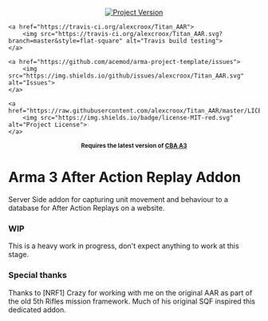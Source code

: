 <p align="center">
    <a href="https://github.com/alexcroox/Titan_AAR/releases/latest">
        <img src="https://img.shields.io/badge/Version-0.0.1-blue.svg" alt="Project Version">
    </a>    

    <a href="https://travis-ci.org/alexcroox/Titan_AAR">    
        <img src="https://travis-ci.org/alexcroox/Titan_AAR.svg?branch=master&style=flat-square" alt="Travis build testing">
    </a>

    <a href="https://github.com/acemod/arma-project-template/issues">
        <img src="https://img.shields.io/github/issues/alexcroox/Titan_AAR.svg" alt="Issues">
    </a>

    <a href="https://raw.githubusercontent.com/alexcroox/Titan_AAR/master/LICENSE">
        <img src="https://img.shields.io/badge/license-MIT-red.svg" alt="Project License">
    </a>
</p>

<p align="center">
    <sup><strong>Requires the latest version of <a href="https://github.com/CBATeam/CBA_A3/releases">CBA A3</a><br/></strong></sup>
</p>

# Arma 3 After Action Replay Addon

Server Side addon for capturing unit movement and behaviour to a database for After Action Replays on a website. 

### WIP

This is a heavy work in progress, don't expect anything to work at this stage.

### Special thanks

Thanks to [NRF1] Crazy for working with me on the original AAR as part of the old 5th Rifles mission framework. Much of his original SQF inspired this dedicated addon.
